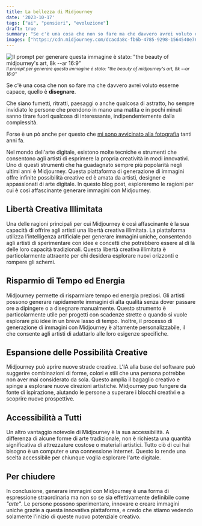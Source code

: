 ```yaml
---
title: La bellezza di Midjourney
date: '2023-10-17'
tags: ["ai", "pensieri", "evoluzione"]
draft: true
summary: "Se c'è una cosa che non so fare ma che davvero avrei voluto esserne capace, quello è disegnare. Che siano fumetti, ritratti, paesaggi o anche qualcosa di astratto, ho sempre invidiato le persone che prendono in mano una matita e in pochi minuti sanno tirare fuori qualcosa di interessante, indipendentemente dalla complessità."
images: ["https://cdn.midjourney.com/dcacda8c-fb6b-4785-9298-1564540e76db/0_0.webp"]
---
```


![Il prompt per generare questa immagine è stato: "the beauty of midjourney's art, 8k --ar 16:9"](https://cdn.midjourney.com/dcacda8c-fb6b-4785-9298-1564540e76db/0_0.webp) <small>_Il prompt per generare questa immagine è stato: "the beauty of midjourney's art, 8k --ar 16:9"_</small>

Se c'è una cosa che non so fare ma che davvero avrei voluto esserne capace, quello è **disegnare**.

Che siano fumetti, ritratti, paesaggi o anche qualcosa di astratto, ho sempre invidiato le persone che prendono in mano una matita e in pochi minuti sanno tirare fuori qualcosa di interessante, indipendentemente dalla complessità. 

Forse è un pò anche per questo che [mi sono avvicinato alla fotografia](/post/setup-fotografico) tanti anni fa.

Nel mondo dell'arte digitale, esistono molte tecniche e strumenti che consentono agli artisti di esprimere la propria creatività in modi innovativi. Uno di questi strumenti che ha guadagnato sempre più popolarità negli ultimi anni è Midjourney. Questa piattaforma di generazione di immagini offre infinite possibilità creative ed è amata da artisti, designer e appassionati di arte digitale. In questo blog post, esploreremo le ragioni per cui è così affascinante generare immagini con Midjourney.

## Libertà Creativa Illimitata

Una delle ragioni principali per cui Midjourney è così affascinante è la sua capacità di offrire agli artisti una libertà creativa illimitata. La piattaforma utilizza l'intelligenza artificiale per generare immagini uniche, consentendo agli artisti di sperimentare con idee e concetti che potrebbero essere al di là delle loro capacità tradizionali. Questa libertà creativa illimitata è particolarmente attraente per chi desidera esplorare nuovi orizzonti e rompere gli schemi.

## Risparmio di Tempo ed Energia

Midjourney permette di risparmiare tempo ed energia preziosi. Gli artisti possono generare rapidamente immagini di alta qualità senza dover passare ore a dipingere o a disegnare manualmente. Questo strumento è particolarmente utile per progetti con scadenze strette o quando si vuole esplorare più idee in un breve lasso di tempo. Inoltre, il processo di generazione di immagini con Midjourney è altamente personalizzabile, il che consente agli artisti di adattarlo alle loro esigenze specifiche.

## Espansione delle Possibilità Creative

Midjourney può aprire nuove strade creative. L'IA alla base del software può suggerire combinazioni di forme, colori e stili che una persona potrebbe non aver mai considerato da sola. Questo amplia il bagaglio creativo e spinge a esplorare nuove direzioni artistiche. Midjourney può fungere da fonte di ispirazione, aiutando le persone a superare i blocchi creativi e a scoprire nuove prospettive.

## Accessibilità a Tutti

Un altro vantaggio notevole di Midjourney è la sua accessibilità. A differenza di alcune forme di arte tradizionale, non è richiesta una quantità significativa di attrezzature costose o materiali artistici. Tutto ciò di cui hai bisogno è un computer e una connessione internet. Questo lo rende una scelta accessibile per chiunque voglia esplorare l'arte digitale.

## Per chiudere

In conclusione, generare immagini con Midjourney è una forma di espressione straordinaria ma non so se sia effettivamente definibile come _"arte"_. Le persone possono sperimentare, innovare e creare immagini uniche grazie a questa innovativa piattaforma, e credo che stiamo vedendo solamente l'inizio di queste nuovo potenziale creativo.